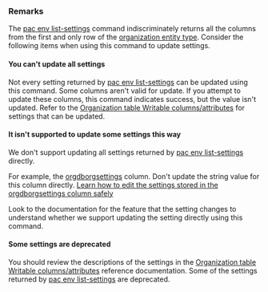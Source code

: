 ### Remarks

The [pac env list-settings](#pac-env-list-settings) command indiscriminately returns all the columns from the first and only row of the [organization entity type](xref:Microsoft.Dynamics.CRM.organization). Consider the following items when using this command to update settings.

#### You can't update all settings

Not every setting returned by [pac env list-settings](#pac-env-list-settings) can be updated using this command. Some columns aren't valid for update. If you attempt to update these columns, this command indicates success, but the value isn't updated. Refer to the [Organization table Writable columns/attributes](/power-apps/developer/data-platform/reference/entities/organization#writable-columnsattributes) for settings that can be updated.

#### It isn't supported to update some settings this way

We don't support updating all settings returned by [pac env list-settings](#pac-env-list-settings) directly.

For example, the  [orgdborgsettings](/power-apps/developer/data-platform/reference/entities/organization#BKMK_OrgDbOrgSettings) column. Don't update the string value for this column directly. [Learn how to edit the settings stored in the orgdborgsettings column safely](../../../../admin/environment-database-settings.md)

Look to the documentation for the feature that the setting changes to understand whether we support updating the setting directly using this command.

#### Some settings are deprecated

You should review the descriptions of the settings in the [Organization table Writable columns/attributes](/power-apps/developer/data-platform/reference/entities/organization#writable-columnsattributes) reference documentation. Some of the settings returned by [pac env list-settings](#pac-env-list-settings) are deprecated.